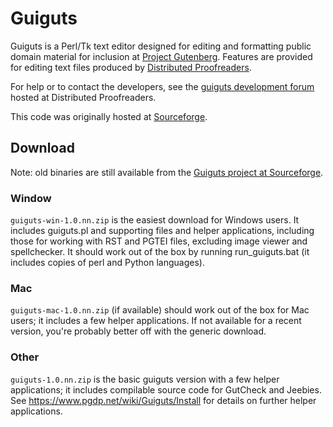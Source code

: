 # Guiguts

Guiguts is a Perl/Tk text editor designed for editing and formatting public
domain material for inclusion at [Project Gutenberg](http://www.gutenberg.org).
Features are provided for editing text files produced by
[Distributed Proofreaders](https://www.pgdp.net).

For help or to contact the developers, see the
[guiguts development forum](https://www.pgdp.net/phpBB3/viewtopic.php?t=46944)
hosted at Distributed Proofreaders.

This code was originally hosted at
[Sourceforge](https://sourceforge.net/projects/guiguts/).

## Download

Note: old binaries are still available from the
[Guiguts project at Sourceforge](https://sourceforge.net/projects/guiguts/files/guiguts/).

### Window

`guiguts-win-1.0.nn.zip` is the easiest download for Windows users. It
includes guiguts.pl and supporting files and helper applications,
including those for working with RST and PGTEI files, excluding image
viewer and spellchecker. It should work out of the box by running
run_guiguts.bat (it includes copies of perl and Python languages).

### Mac

`guiguts-mac-1.0.nn.zip` (if available) should work out of the box for
Mac users; it includes a few helper applications. If not available for
a recent version, you're probably better off with the generic download.

### Other

`guiguts-1.0.nn.zip` is the basic guiguts version with a few helper
applications; it includes compilable source code for GutCheck and
Jeebies. See https://www.pgdp.net/wiki/Guiguts/Install for details
on further helper applications.